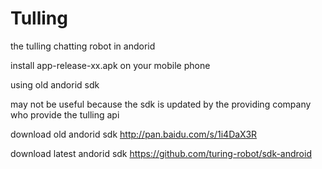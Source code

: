 # Tulling
the tulling chatting robot in andorid    
   
install app-release-xx.apk on your mobile phone  

using old andorid sdk  

may not be useful  because the sdk is updated by the providing company who provide the tulling api

download  old andorid sdk  http://pan.baidu.com/s/1i4DaX3R  


download  latest andorid sdk https://github.com/turing-robot/sdk-android
